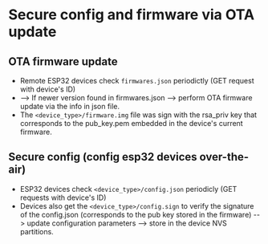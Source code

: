 # Secure config and firmware via OTA update

## OTA firmware update
- Remote ESP32 devices check `firmwares.json` periodictly (GET request with device's ID)
- --> If newer version found in firmwares.json --> perform OTA firmware update via the info in json file.
- The `<device_type>/firmware.img` file was sign with the rsa_priv key that corresponds to the pub_key.pem embedded in the device's current firmware.

## Secure config (config esp32 devices over-the-air)
- ESP32 devices check `<device_type>/config.json` periodicly (GET requests with device's ID)
- Devices also get the `<device_type>/config.sign` to verify the signature of the config.json (corresponds to the pub key stored in the firmware) --> update configuration parameters --> store in the device NVS partitions.

